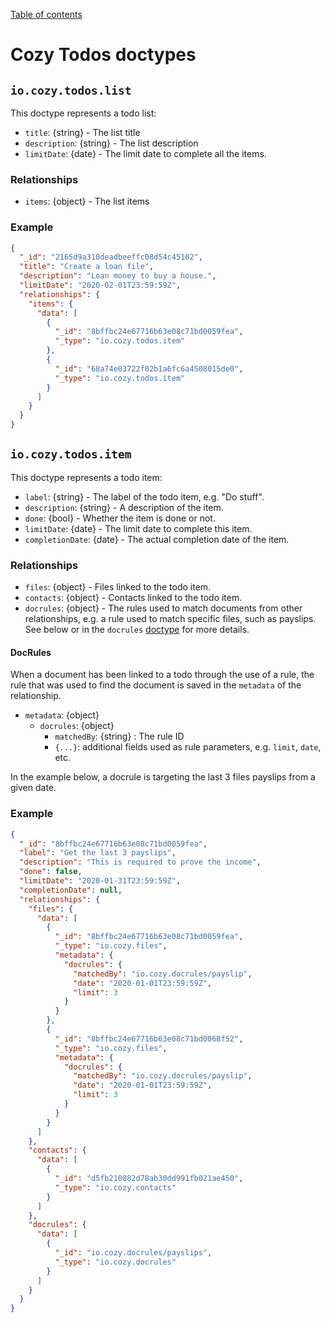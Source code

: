 [Table of contents](README.md#table-of-contents)

# Cozy Todos doctypes

## `io.cozy.todos.list`

This doctype represents a todo list:

- `title`: {string} - The list title
- `description`: {string} - The list description
- `limitDate`: {date} - The limit date to complete all the items.

### Relationships

- `items`: {object} - The list items


### Example

```json
{
  "_id": "2165d9a310deadbeeffc08d54c45102",
  "title": "Create a loan file",
  "description": "Loan money to buy a house.",
  "limitDate": "2020-02-01T23:59:59Z",
  "relationships": {
    "items": {
      "data": [
        {
          "_id": "8bffbc24e67716b63e08c71bd0059fea",
          "_type": "io.cozy.todos.item"
        },
        {
          "_id": "68a74e03722f02b1a6fc6a4508015de0",
          "_type": "io.cozy.todos.item"
        }
      ]
    }
  }
}
```


## `io.cozy.todos.item`

This doctype represents a todo item:

- `label`: {string} - The label of the todo item, e.g. "Do stuff".
- `description`: {string} - A description of the item.
- `done`: {bool} - Whether the item is done or not.
- `limitDate`: {date} - The limit date to complete this item.
- `completionDate`: {date} - The actual completion date of the item.

### Relationships

- `files`: {object} - Files linked to the todo item.
- `contacts`: {object} - Contacts linked to the todo item.
- `docrules`: {object} - The rules used to match documents from other relationships, e.g. a rule used to match specific files, such as payslips. See below or in the `docrules` [doctype](https://docs.cozy.io/en/cozy-doctypes/docs/io.cozy.docrules) for more details.


#### DocRules

When a document has been linked to a todo through the use of a rule, the rule that was used to find the document is saved in the `metadata` of the relationship.

- `metadata`: {object}
  - `docrules`: {object}
    - `matchedBy`: {string} : The rule ID
    - `{...}`: additional fields used as rule parameters, e.g. `limit`, `date`, etc.

In the example below, a docrule is targeting the last 3 files payslips from a given date. 

### Example

```json
{
  "_id": "8bffbc24e67716b63e08c71bd0059fea",
  "label": "Get the last 3 payslips",
  "description": "This is required to prove the income",
  "done": false,
  "limitDate": "2020-01-31T23:59:59Z",
  "completionDate": null,
  "relationships": {
    "files": {
      "data": [
        {
          "_id": "8bffbc24e67716b63e08c71bd0059fea",
          "_type": "io.cozy.files",
          "metadata": {
            "docrules": {
              "matchedBy": "io.cozy.docrules/payslip",
              "date": "2020-01-01T23:59:59Z",
              "limit": 3
            }
          }
        },
        {
          "_id": "8bffbc24e67716b63e08c71bd0068f52",
          "_type": "io.cozy.files",
          "metadata": {
            "docrules": {
              "matchedBy": "io.cozy.docrules/payslip",
              "date": "2020-01-01T23:59:59Z",
              "limit": 3
            }
          }
        }
      ]
    },
    "contacts": {
      "data": [
        {
          "_id": "d5fb210882d78ab30dd991fb021ae450",
          "_type": "io.cozy.contacts"
        }
      ]
    },
    "docrules": {
      "data": [
        {
          "_id": "io.cozy.docrules/payslips",
          "_type": "io.cozy.docrules"
        }
      ]
    }
  }
}
```